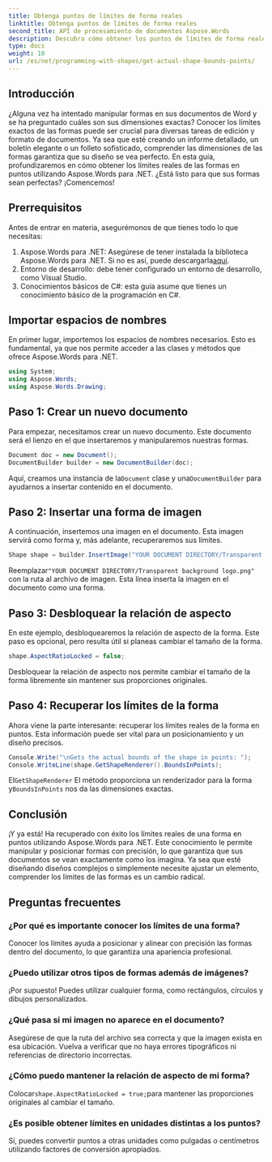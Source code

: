```yaml
---
title: Obtenga puntos de límites de forma reales
linktitle: Obtenga puntos de límites de forma reales
second_title: API de procesamiento de documentos Aspose.Words
description: Descubra cómo obtener los puntos de límites de forma reales en documentos de Word con Aspose.Words para .NET. Aprenda a manipular formas con precisión con esta guía detallada.
type: docs
weight: 10
url: /es/net/programming-with-shapes/get-actual-shape-bounds-points/
---
```

## Introducción

¿Alguna vez ha intentado manipular formas en sus documentos de Word y se ha preguntado cuáles son sus dimensiones exactas? Conocer los límites exactos de las formas puede ser crucial para diversas tareas de edición y formato de documentos. Ya sea que esté creando un informe detallado, un boletín elegante o un folleto sofisticado, comprender las dimensiones de las formas garantiza que su diseño se vea perfecto. En esta guía, profundizaremos en cómo obtener los límites reales de las formas en puntos utilizando Aspose.Words para .NET. ¿Está listo para que sus formas sean perfectas? ¡Comencemos!

## Prerrequisitos

Antes de entrar en materia, asegurémonos de que tienes todo lo que necesitas:

1.  Aspose.Words para .NET: Asegúrese de tener instalada la biblioteca Aspose.Words para .NET. Si no es así, puede descargarla[aquí](https://releases.aspose.com/words/net/).
2. Entorno de desarrollo: debe tener configurado un entorno de desarrollo, como Visual Studio.
3. Conocimientos básicos de C#: esta guía asume que tienes un conocimiento básico de la programación en C#.

## Importar espacios de nombres

En primer lugar, importemos los espacios de nombres necesarios. Esto es fundamental, ya que nos permite acceder a las clases y métodos que ofrece Aspose.Words para .NET.

```csharp
using System;
using Aspose.Words;
using Aspose.Words.Drawing;
```

## Paso 1: Crear un nuevo documento

Para empezar, necesitamos crear un nuevo documento. Este documento será el lienzo en el que insertaremos y manipularemos nuestras formas.

```csharp
Document doc = new Document();
DocumentBuilder builder = new DocumentBuilder(doc);
```

 Aquí, creamos una instancia de la`Document` clase y una`DocumentBuilder` para ayudarnos a insertar contenido en el documento.

## Paso 2: Insertar una forma de imagen

A continuación, insertemos una imagen en el documento. Esta imagen servirá como forma y, más adelante, recuperaremos sus límites.

```csharp
Shape shape = builder.InsertImage("YOUR DOCUMENT DIRECTORY/Transparent background logo.png");
```

 Reemplazar`"YOUR DOCUMENT DIRECTORY/Transparent background logo.png"` con la ruta al archivo de imagen. Esta línea inserta la imagen en el documento como una forma.

## Paso 3: Desbloquear la relación de aspecto

En este ejemplo, desbloquearemos la relación de aspecto de la forma. Este paso es opcional, pero resulta útil si planeas cambiar el tamaño de la forma.

```csharp
shape.AspectRatioLocked = false;
```

Desbloquear la relación de aspecto nos permite cambiar el tamaño de la forma libremente sin mantener sus proporciones originales.

## Paso 4: Recuperar los límites de la forma

Ahora viene la parte interesante: recuperar los límites reales de la forma en puntos. Esta información puede ser vital para un posicionamiento y un diseño precisos.

```csharp
Console.Write("\nGets the actual bounds of the shape in points: ");
Console.WriteLine(shape.GetShapeRenderer().BoundsInPoints);
```

 El`GetShapeRenderer` El método proporciona un renderizador para la forma y`BoundsInPoints` nos da las dimensiones exactas.

## Conclusión

¡Y ya está! Ha recuperado con éxito los límites reales de una forma en puntos utilizando Aspose.Words para .NET. Este conocimiento le permite manipular y posicionar formas con precisión, lo que garantiza que sus documentos se vean exactamente como los imagina. Ya sea que esté diseñando diseños complejos o simplemente necesite ajustar un elemento, comprender los límites de las formas es un cambio radical.

## Preguntas frecuentes

### ¿Por qué es importante conocer los límites de una forma?
Conocer los límites ayuda a posicionar y alinear con precisión las formas dentro del documento, lo que garantiza una apariencia profesional.

### ¿Puedo utilizar otros tipos de formas además de imágenes?
¡Por supuesto! Puedes utilizar cualquier forma, como rectángulos, círculos y dibujos personalizados.

### ¿Qué pasa si mi imagen no aparece en el documento?
Asegúrese de que la ruta del archivo sea correcta y que la imagen exista en esa ubicación. Vuelva a verificar que no haya errores tipográficos ni referencias de directorio incorrectas.

### ¿Cómo puedo mantener la relación de aspecto de mi forma?
Colocar`shape.AspectRatioLocked = true;`para mantener las proporciones originales al cambiar el tamaño.

### ¿Es posible obtener límites en unidades distintas a los puntos?
Sí, puedes convertir puntos a otras unidades como pulgadas o centímetros utilizando factores de conversión apropiados.